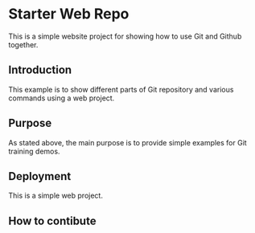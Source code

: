 # Starter Web Repo

This is a simple website project for showing how to use Git and Github together.

## Introduction

This example is to show different parts of Git repository and various commands using a web project.

## Purpose

As stated above, the main purpose is to provide simple examples for Git training demos. 

## Deployment

This is a simple web project.

## How to contibute
